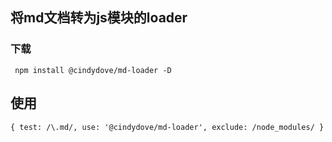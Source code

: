 ## 将md文档转为js模块的loader
### 下载
`` npm install @cindydove/md-loader -D``

## 使用
``
 {
 test: /\.md/,
 use: '@cindydove/md-loader',
 exclude: /node_modules/
}
``